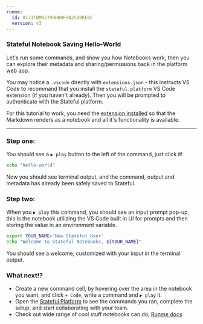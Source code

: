 ```yaml
---
runme:
  id: 01J1TBMRJ7VHHB0F9N2SDBKEQE
  version: v3
---
```


### Stateful Notebook Saving Hello-World

Let's run some commands, and show you how Notebooks work, then you can explore their metadata and sharing/permissions back in the platform web app.

You may notice a `.vscode` directly with `extensions.json` - this instructs VS Code to recommand that you install the `stateful.platform` VS Code extension (if you haven't already). Then you will be prompted to authenticate with the Stateful platform.

For this tutorial to work, you need the [extension installed](https://marketplace.visualstudio.com/items?itemName=stateful.platform) so that the Markdown renders as a notebook and all it's functionality is available.

---

### Step one:
You should see a `▶️ play` button to the left of the command, just click it!

```sh {"id":"01J1TBTVH2HPJNW6SXTTW70RMS","name":"step1-echo-command"}
echo "hello-world"
```

Now you should see terminal output, and the command, output and metadata has already been safely saved to Stateful.

### Step two:
When you `▶️ play` this command, you should see an input prompt pop-up, this is the notebook utilizing the VS Code built in UI for prompts and then storing the value in an environment variable.

```sh {"id":"01J1TCBTA6K6BQ2K1P0FFFGDDF","name":"step2-input-command"}
export YOUR_NAME='New Stateful User'
echo "Welcome to Stateful Notebooks, ${YOUR_NAME}"
```

You should see a welcome, customized with your input in the terminal output.

### What next!?

 - Create a new command cell, by hovering over the area in the notebook you want, and click `+ Code`, write a command and `▶️ play` it.
 - Open the [Stateful Platform](https://platform.stateful.com) to see the commands you ran, complete the setup, and start collaborating with your team.
 - Check out wide range of cool stuff notebooks can do, [Runme docs](https://runme.dev)
